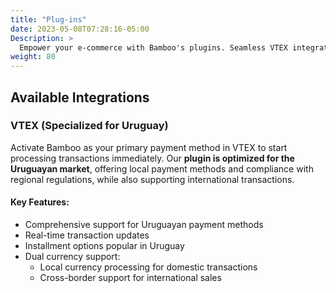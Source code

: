 ```yaml
---
title: "Plug-ins"
date: 2023-05-08T07:28:16-05:00
Description: >
  Empower your e-commerce with Bamboo's plugins. Seamless VTEX integration for Uruguay, plus solutions for major platforms. Boost sales with flexible payment options and real-time processing.
weight: 80
---
```


## Available Integrations

### VTEX (Specialized for Uruguay)
Activate Bamboo as your primary payment method in VTEX to start processing transactions immediately. Our **plugin is optimized for the Uruguayan market**, offering local payment methods and compliance with regional regulations, while also supporting international transactions.

#### Key Features:
- Comprehensive support for Uruguayan payment methods
- Real-time transaction updates
- Installment options popular in Uruguay
- Dual currency support:
  - Local currency processing for domestic transactions
  - Cross-border support for international sales
